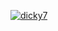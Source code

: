 [![dicky7](https://circleci.com/gh/dicky7/MovieCatalogueExpert.svg?style=svg)](https://circleci.com/gh/dicky7/moviecatalogue)
